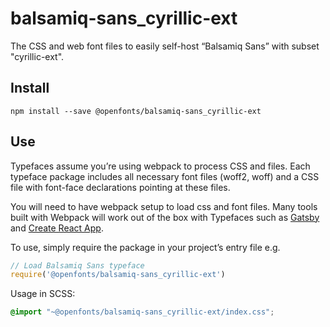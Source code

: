 
# balsamiq-sans_cyrillic-ext

The CSS and web font files to easily self-host “Balsamiq Sans” with subset "cyrillic-ext".

## Install

`npm install --save @openfonts/balsamiq-sans_cyrillic-ext`

## Use

Typefaces assume you’re using webpack to process CSS and files. Each typeface
package includes all necessary font files (woff2, woff) and a CSS file with
font-face declarations pointing at these files.

You will need to have webpack setup to load css and font files. Many tools built
with Webpack will work out of the box with Typefaces such as [Gatsby](https://github.com/gatsbyjs/gatsby)
and [Create React App](https://github.com/facebookincubator/create-react-app).

To use, simply require the package in your project’s entry file e.g.

```javascript
// Load Balsamiq Sans typeface
require('@openfonts/balsamiq-sans_cyrillic-ext')
```

Usage in SCSS:
```scss
@import "~@openfonts/balsamiq-sans_cyrillic-ext/index.css";
```
